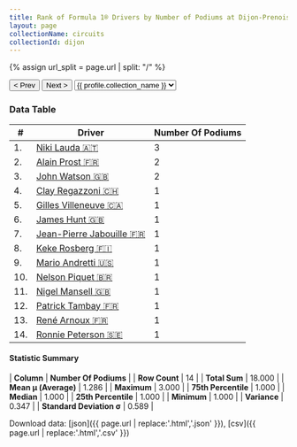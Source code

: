 ```yaml
---
title: Rank of Formula 1® Drivers by Number of Podiums at Dijon-Prenois
layout: page
collectionName: circuits
collectionId: dijon
---
```


{% assign url_split = page.url | split: "/" %}
<div id="collection-navigation">
<button onclick="selector.options[selector.selectedIndex-1].value && (window.location = selector.options[selector.selectedIndex-1].value);">&lt; Prev</button>
<button onclick="selector.options[selector.selectedIndex+1].value && (window.location = selector.options[selector.selectedIndex+1].value);">Next &gt;</button>
<select id="selector" onchange="this.options[this.selectedIndex].value && (window.location = this.options[this.selectedIndex].value);">
  {% for collectionId in site.data[page.collectionName].refs %}
    {% if collectionId == page.collectionId %}
      {% assign selected = "selected" %}
    {% else %}
      {% assign selected = "" %}
    {% endif %}
    {% assign profile = site.data[page.collectionName][collectionId].profile %}
    <option value="/f1/{{ page.collectionName }}/{{ collectionId }}/{{ url_split[4] }}" {{ selected }}>{{ profile.collection_name }}</option>
  {% endfor %}
</select>
</div>

<canvas id="chart" width="400" height="180"></canvas>
<script>
var data = {
    "datasets": [
        {
            "backgroundColor": [
                "#9C8E8D",
                "#9C8E8D",
                "#9C8E8D",
                "#9C8E8D",
                "#9C8E8D",
                "#9C8E8D",
                "#9C8E8D",
                "#9C8E8D",
                "#9C8E8D",
                "#9C8E8D",
                "#9C8E8D",
                "#9C8E8D",
                "#9C8E8D",
                "#9C8E8D"
            ],
            "borderColor": [
                "#1D181E",
                "#1D181E",
                "#1D181E",
                "#1D181E",
                "#1D181E",
                "#1D181E",
                "#1D181E",
                "#1D181E",
                "#1D181E",
                "#1D181E",
                "#1D181E",
                "#1D181E",
                "#1D181E",
                "#1D181E"
            ],
            "borderWidth": 1,
            "data": [
                3.0,
                2.0,
                2.0,
                1.0,
                1.0,
                1.0,
                1.0,
                1.0,
                1.0,
                1.0,
                1.0,
                1.0,
                1.0,
                1.0
            ],
            "label": "Number Of Podiums"
        }
    ],
    "labels": [
        "Niki Lauda",
        "Alain Prost",
        "John Watson",
        "Clay Regazzoni",
        "Gilles Villeneuve",
        "James Hunt",
        "Jean-Pierre Jabouille",
        "Keke Rosberg",
        "Mario Andretti",
        "Nelson Piquet",
        "Nigel Mansell",
        "Patrick Tambay",
        "René Arnoux",
        "Ronnie Peterson"
    ]
};
var options = {
  legend: {
    display: false
  },
  scales: {
    xAxes: [{
      ticks: {
        beginAtZero: true,
        maxRotation: 180,
        display: window.innerWidth > 800
      }
    }],
    yAxes: [{
      ticks: {
        beginAtZero: true
      }
    }]
  },
  onResize: function(chart, size) {
    chart.options.scales.xAxes[0].ticks.display = size.width > 800;
  }
};
var chart = new Chart("chart", {
    data: data,
    type: 'bar',
    options: options
});
</script>



### Data Table

| # | Driver | Number Of Podiums |
|--|--|--|
| 1. | [Niki Lauda 🇦🇹](/f1/drivers/lauda) | 3 |
| 2. | [Alain Prost 🇫🇷](/f1/drivers/prost) | 2 |
| 3. | [John Watson 🇬🇧](/f1/drivers/watson) | 2 |
| 4. | [Clay Regazzoni 🇨🇭](/f1/drivers/regazzoni) | 1 |
| 5. | [Gilles Villeneuve 🇨🇦](/f1/drivers/gilles_villeneuve) | 1 |
| 6. | [James Hunt 🇬🇧](/f1/drivers/hunt) | 1 |
| 7. | [Jean-Pierre Jabouille 🇫🇷](/f1/drivers/jabouille) | 1 |
| 8. | [Keke Rosberg 🇫🇮](/f1/drivers/keke_rosberg) | 1 |
| 9. | [Mario Andretti 🇺🇸](/f1/drivers/mario_andretti) | 1 |
| 10. | [Nelson Piquet 🇧🇷](/f1/drivers/piquet) | 1 |
| 11. | [Nigel Mansell 🇬🇧](/f1/drivers/mansell) | 1 |
| 12. | [Patrick Tambay 🇫🇷](/f1/drivers/tambay) | 1 |
| 13. | [René Arnoux 🇫🇷](/f1/drivers/arnoux) | 1 |
| 14. | [Ronnie Peterson 🇸🇪](/f1/drivers/peterson) | 1 |

#### Statistic Summary

| **Column** | **Number Of Podiums** |
| **Row Count** | 14 |
| **Total Sum** | 18.000 |
| **Mean μ (Average)** | 1.286 |
| **Maximum** | 3.000 |
| **75th Percentile** | 1.000 |
| **Median** | 1.000 |
| **25th Percentile** | 1.000 |
| **Minimum** | 1.000 |
| **Variance** | 0.347 |
| **Standard Deviation σ** | 0.589 |

Download data: [json]({{ page.url | replace:'.html','.json' }}), [csv]({{ page.url | replace:'.html','.csv' }})
